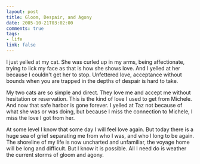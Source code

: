 ```yaml
--- 
layout: post
title: Gloom, Despair, and Agony
date: 2005-10-21T03:02:00
comments: true
tags:
- life
link: false
---
```

I just yelled at my cat. She was curled up in my arms, being affectionate, trying to lick my face as that is how she shows love. And I yelled at her because I couldn't get her to stop. Unfettered love, acceptance without bounds when you are trapped in the depths of despair is hard to take.

My two cats are so simple and direct. They love me and accept me without hesitation or reservation. This is the kind of love I used to get from Michele. And now that safe harbor is gone forever. I yelled at Taz not because of what she was or was doing, but because I miss the connection to Michele, I miss the love I got from her.

At some level I know that some day I will feel love again. But today there is a huge sea of grief separating me from who I was, and who I long to be again. The shoreline of my life is now uncharted and unfamiliar, the voyage home will be long and difficult. But I know it is possible. All I need do is weather the current storms of gloom and agony.
